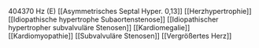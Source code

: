 404370 Hz (E)
[[Asymmetrisches Septal Hyper. 0,13]]
[[Herzhypertrophie]]
[[Idiopathische hypertrophe Subaortenstenose]]
[[Idiopathischer hypertropher subvalvuläre Stenosen]]
[[Kardiomegalie]]
[[Kardiomyopathie]]
[[Subvalvuläre Stenosen]]
[[Vergrößertes Herz]]